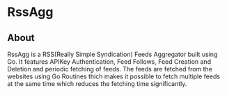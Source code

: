 # RssAgg

## About
RssAgg is a RSS(Really Simple Syndication) Feeds Aggregator built using Go. It features APIKey Authentication, Feed Follows, Feed Creation and Deletion and periodic fetching of feeds. The feeds are fetched from the websites using Go Routines thich makes it possible to fetch multiple feeds at the same time which reduces the fetching time significantly.

